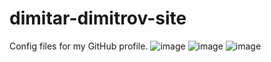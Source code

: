# dimitar-dimitrov-site
Config files for my GitHub profile.
![image](https://user-images.githubusercontent.com/62557168/207556937-81daeda8-8d51-43ac-b7bb-e779fd24fdf3.png)
![image](https://user-images.githubusercontent.com/62557168/207557035-48f295c8-da26-490a-b23b-2b111e4a8f91.png)
![image](https://user-images.githubusercontent.com/62557168/207557095-503bb9f3-a023-4584-83a1-6b09f1462882.png)
